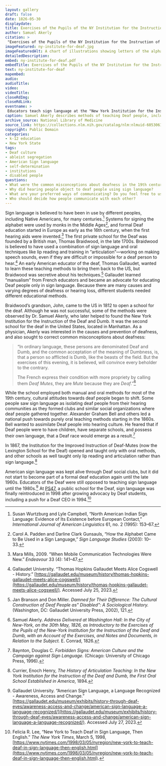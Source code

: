 ```yaml
--- 
layout: gallery
draft: false
date: 1826-05-30
displaydate: 
title: Exercises of the Pupils of the NY Institution for the Instruction of the Deaf and Dumb
author: Samuel Akerly
citation: >
 "Exercises of the Pupils of the NY Institution for the Instruction of the Deaf and Dumb" in New York City Civil Rights History Project, Accessed: [Month Day, Year], https://nyccivilrightshistory.org/gallery/ny-institute-for-deaf.
imageFeatured: ny-institute-for-deaf.jpg
imageFeaturedAlt: A chart of illustrations showing letters of the alphabet through hand signs
detailedDescription: 
embed: ny-institute-for-deaf.pdf
embedTitle: Exercises of the Pupils of the NY Institution for the Instruction of the Deaf and Dumb
text: ny-institute-for-deaf
mapembed: 
audio: 
audioTitle: 
video: 
videoTitle: 
closeRdImg: 
closeRdLink:
eventname: >
 Educators teach sign language at the "New York Institution for the Instruction of the Deaf and Dumb"
caption: Samuel Akerly describes methods of teaching Deaf people, including the progression of communicating more complex ideas and words through sign language. A chart of illustrations demonstrates how to make letters of the alphabet through signs.
archive_source: National Library of Medicine
source_link: https://collections.nlm.nih.gov/catalog/nlm:nlmuid-60530610R-bk
copyright: Public Domain
categories: 
- k-12 education
- New York State
tags: 
- Deaf culture
- ableist segregation
- American Sign language
- self-determination
- institutions
- disabled people
questions: 
- What were the common misconceptions about deafness in the 19th century?
- Why did hearing people object to deaf people using sign language? 
- What are your preferred ways of communicating? Do you feel free to use them, or do you face restrictions in how you would like to communicate? 
- Who should decide how people communicate with each other?
--- 
```


Sign language is believed to have been in use by different peoples, including Native Americans, for many centuries.[^1] Systems for signing the alphabet were used by monks in the Middle Ages[^2], and formal Deaf education started in Europe as early as the 16th century, when the first hearing aids were invented.[^3] The first private school for the Deaf was founded by a British man, Thomas Braidwood, in the late 1700s. Braidwood is believed to have used a combination of sign language and oral techniques like lip reading and training in “articulation”—working on making speech sounds, even if they are difficult or impossible for a deaf person to hear.[^4] An early American educator of the deaf, Thomas Gallaudet, wanted to learn these teaching methods to bring them back to the US, but Braidwood was secretive about his techniques.[^5] Gallaudet learned “manualism” from French educators and became an advocate for educating Deaf people only in sign language. Because there are many causes and varying degrees of deafness or hearing loss, different students needed different educational methods.

Braidwood’s grandson, John, came to the US in 1812 to open a school for the deaf. Although he was not successful, some of the methods were observed by Dr. Samuel Akerly, who later helped to found the New York Institution for the Instruction of the Deaf and Dumb. It was the second school for the deaf in the United States, located in Manhattan. As a physician, Akerly was interested in the causes and prevention of deafness, and also sought to correct common misconceptions about deafness:

> “In ordinary language, these persons are denominated Deaf and Dumb, and the common acceptation of the meaning of Dumbness, is, that a person so afflicted is Dumb, like the beasts of the field. But the exercises of this evening, it is believed, will convince every beholder to the contrary.
>
> The French express their condition with more propriety by calling them *Deaf Mutes*, they are *Mute* because they are *Deaf*.”[^6]

While the school employed both manual and oral methods for most of the 19th century, cultural attitudes towards deaf people began to shift. Some people saw sign language as isolating deaf people from their hearing communities as they formed clubs and similar social organizations where deaf people gathered together. Alexander Graham Bell and others led a national push towards purely oral teaching methods starting in the 1860s. Bell wanted to assimilate Deaf people into hearing culture. He feared that if Deaf people were to have children, have separate schools, and possess their own language, that a Deaf race would emerge as a result.[^7]

In 1867, the Institution for the Improved Instruction of Deaf-Mutes (now the Lexington School for the Deaf) opened and taught only with oral methods, and other schools as well taught only lip reading and articulation rather than sign language.[^8]

American sign language was kept alive through Deaf social clubs, but it did not start to become part of a formal deaf education again until the late 1960s. Educators of the Deaf were still opposed to teaching sign language until the 1980s.[^9] At [PS47](/gallery/ps47), a public school for the Deaf, sign language was finally reintroduced in 1998 after growing advocacy by Deaf students, including a push for a Deaf CEO in 1994.[^10]

[^1]: Susan Wurtzburg and Lyle Campbell, “North American Indian Sign Language: Evidence of Its Existence before European Contact,” *International Journal of American Linguistics* 61, no. 2 (1995): 153–67.

[^2]: Carol A. Padden and Darline Clark Gunsauls, “How the Alphabet Came to Be Used in a Sign Language,” *Sign Language Studies* (2003): 10–33.

[^3]: Mara Mills, 2009. “When Mobile Communication Technologies Were New.” *Endeavour* 33 (4): 141–47.

[^4]: Gallaudet University. “Thomas Hopkins Gallaudet Meets Alice Cogswell - History.” [https://gallaudet.edu/museum/history/thomas-hopkins-gallaudet-meets-alice-cogswell/](https://gallaudet.edu/museum/history/thomas-hopkins-gallaudet-meets-alice-cogswell/). Accessed July 25, 2023.

[^5]: Jan Branson and Don Miller. *Damned for Their Difference: The Cultural Construction of Deaf People as" Disabled": A Sociological History.* (Washington, DC: Gallaudet University Press, 2002), 121.

[^6]: Samuel Akerly. *Address Delivered at Washington Hall: In the City of New-York, on the 30th May, 1826, as Introductory to the Exercises of the Pupils of the New-York Institution for the Instruction of the Deaf and Dumb, with an Account of the Exercises, and Notes and Documents, in Relation to the Subject.* E. Conrad, 1826.

[^7]: Baynton, Douglas C. *Forbidden Signs: American Culture and the Campaign against Sign Language.* (Chicago: University of Chicago Press, 1996).

[^8]: Currier, Enoch Henry, *The History of Articulation Teaching: In the New York Institution for the Instruction of the Deaf and Dumb, the First Oral School Established in America*, 1894.

[^9]: Gallaudet University. “American Sign Language, a Language Recognized - Awareness, Access and Change.” [https://gallaudet.edu/museum/exhibits/history-through-deaf-eyes/awareness-access-and-change/american-sign-language-a-language-recognized/](https://gallaudet.edu/museum/exhibits/history-through-deaf-eyes/awareness-access-and-change/american-sign-language-a-language-recognized/). Accessed July 27, 2023.

[^10]: Felicia R. Lee, “New York to Teach Deaf in Sign Language, Then English.” *The New York Times*, March 5, 1998, [https://www.nytimes.com/1998/03/05/nyregion/new-york-to-teach-deaf-in-sign-language-then-english.html](https://www.nytimes.com/1998/03/05/nyregion/new-york-to-teach-deaf-in-sign-language-then-english.html).

